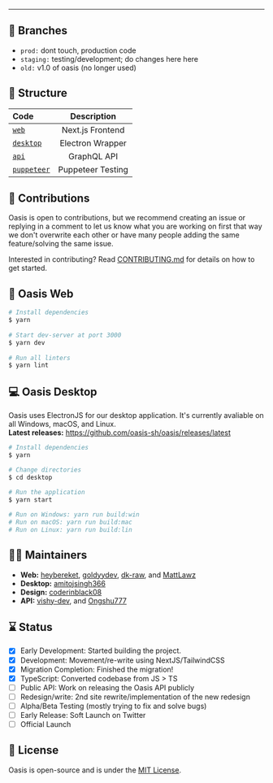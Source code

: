 ---

## 🌴 Branches
- ```prod:``` dont touch, production code
- ```staging:``` testing/development; do changes here here
- ```old:``` v1.0 of oasis (no longer used)

## 🧱 Structure

| Code                             |      Description      |
| :-------------------             | :-------------------: |
| [`web`](/packages/web)             |   Next.js Frontend    |
| [`desktop`](desktop)               |    Electron Wrapper   |
| [`api`](/packages/api)             |     GraphQL API       |
| [`puppeteer`](/packages/puppeteer) |   Puppeteer Testing   |

## 🚀 Contributions

Oasis is open to contributions, but we recommend creating an issue or replying in a comment to let us know what you are working on first that way we don't overwrite each other or have many people adding the same feature/solving the same issue. <br/>

Interested in contributing? Read [CONTRIBUTING.md](/docs/CONTRIBUTING.md) for details on how to get started.

## 🔨 Oasis Web
```bash
# Install dependencies
$ yarn
 
# Start dev-server at port 3000
$ yarn dev
 
# Run all linters
$ yarn lint
```

## 💻 Oasis Desktop
Oasis uses ElectronJS for our desktop application. It's currently avaliable on all Windows, macOS, and Linux. <br/>
**Latest releases:** https://github.com/oasis-sh/oasis/releases/latest

```bash
# Install dependencies
$ yarn

# Change directories 
$ cd desktop 
 
# Run the application
$ yarn start

# Run on Windows: yarn run build:win
# Run on macOS: yarn run build:mac
# Run on Linux: yarn run build:lin
```

## 👋🏻 Maintainers 
- **Web:** [heybereket](https://github.com/heybereket), [goldyydev](https://github.com/goldyydev), [dk-raw](https://github.com/dk-raw), and [MattLawz](https://github.com/MattLawz)
- **Desktop:** [amitojsingh366](https://github.com/amitojsingh366)
- **Design:** [coderinblack08](https://github.com/coderinblack08)
- **API:** [vishy-dev](https://github.com/vishy-dev), and [Ongshu777](https://github.com/Ongshu777)

## ⌛ Status
- [x] Early Development: Started building the project.
- [x] Development: Movement/re-write using NextJS/TailwindCSS
- [x] Migration Completion: Finished the migration!
- [x] TypeScript: Converted codebase from JS > TS
- [ ] Public API: Work on releasing the Oasis API publicly 
- [ ] Redesign/write: 2nd site rewrite/implementation of the new redesign
- [ ] Alpha/Beta Testing (mostly trying to fix and solve bugs)
- [ ] Early Release: Soft Launch on Twitter
- [ ] Official Launch

## 📄 License
Oasis is open-source and is under the [MIT License](LICENSE). 
